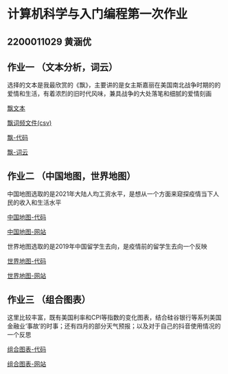 # 计算机科学与入门编程第一次作业
## 2200011029 黄涵优
## 作业一 （文本分析，词云）
选择的文本是我最欣赏的《飘》，主要讲的是女主斯嘉丽在美国南北战争时期的的爱情和生活，有着浓烈的旧时代风味，兼具战争的大处落笔和细腻的爱情刻画

[飘文本](https://huanghanyou.github.io/飘.txt)

[飘词频文件(csv)](https://huanghanyou.github.io/飘-词频.csv)

[飘-代码](https://huanghanyou.github.io/飘.py)

[飘-词云](https://huanghanyou.github.io/飘-词云.html)


## 作业二 （中国地图，世界地图）
中国地图选取的是2021年大陆人均工资水平，是想从一个方面来窥探疫情当下人民的收入和生活水平

[中国地图-代码](https://huanghanyou.github.io/中国地图.py)

[中国地图-网站](https://huanghanyou.github.io/中国地图.html)

世界地图选取的是2019年中国留学生去向，是疫情前的留学生去向一个反映

[世界地图-代码](https://huanghanyou.github.io/世界地图.py)

[世界地图-网站](https://huanghanyou.github.io/世界地图.html)

## 作业三 （组合图表）

这里比较丰富，既有美国利率和CPI等指数的变化图表，结合硅谷银行等系列美国金融业‘事故’的时事；还有四月的部分天气预报；以及对于自己的抖音使用情况的一个反思

[组合图表-代码](https://huanghanyou.github.io/组合图表.py)

[组合图表-网站](https://huanghanyou.github.io/组合图表.html)
